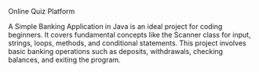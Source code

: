 Online Quiz Platform

A Simple Banking Application in Java is an ideal project
for coding beginners. It covers fundamental concepts
like the Scanner class for input, strings, loops, methods,
and conditional statements. This project involves basic
banking operations such as deposits, withdrawals,
checking balances, and exiting the program.

